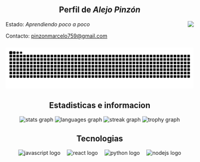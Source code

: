 <!---
Alejo-P/Alejo-P is a ✨ special ✨ repository because its `README.md` (this file) appears on your GitHub profile.
You can click the Preview link to take a look at your changes.
--->

<h2 align="center">Perfil de <i>Alejo Pinzón</i></h2>
<img align="right" src="https://visitor-badge.laobi.icu/badge?page_id=Alejo-P.Alejo-P&left_color=black&right_color=darkorange&left_text=Vistas%20del%20perfil"  />
<p>Estado:
  <span><i>Aprendiendo poco a poco</i></span>
</p>
<p>Contacto:
  <a href="mailto:pinzonmarcelo759@gmail.com">pinzonmarcelo759@gmail.com</a>
</p>

###

<img src="https://raw.githubusercontent.com/Alejo-P/Alejo-P/output/snake.svg" alt="Snake animation" />

###

<h2 align="center">Estadisticas e informacion</h2>
<div align="center">
  <img src="https://github-readme-stats.vercel.app/api?username=Alejo-P&hide_title=false&hide_rank=false&show_icons=true&include_all_commits=true&count_private=true&disable_animations=false&theme=dark&locale=es&hide_border=false&order=1&custom_title=Estadisticas" height="150" alt="stats graph"  />
  <img src="https://github-readme-stats.vercel.app/api/top-langs?username=Alejo-P&locale=es&hide_title=false&layout=compact&card_width=320&langs_count=5&theme=dark&hide_border=false&order=2" height="150" alt="languages graph"  />
  <img src="https://streak-stats.demolab.com?user=Alejo-P&locale=es&mode=weekly&theme=dark&hide_border=false&border_radius=5&date_format=j%20M%5B%20Y%5D&order=3" height="150" alt="streak graph"  />
  <img src="https://github-profile-trophy.vercel.app?username=Alejo-P&theme=onedark&column=-1&row=1&margin-w=8&margin-h=8&no-bg=false&no-frame=false&order=4" height="150" alt="trophy graph"  />
</div>

###
<h2 align="center">Tecnologias</h2>
<div align="center">
  <img src="https://skillicons.dev/icons?i=js" height="40" alt="javascript logo"  />
  <img width="10" />
  <img src="https://skillicons.dev/icons?i=react" height="40" alt="react logo"  />
  <img width="10" />
  <img src="https://skillicons.dev/icons?i=py" height="40" alt="python logo"  />
  <img width="10" />
  <img src="https://skillicons.dev/icons?i=nodejs" height="40" alt="nodejs logo"  />
</div>

###
